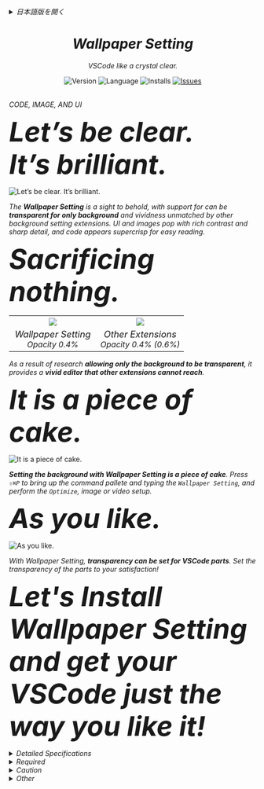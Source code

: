 <div>

<details><summary><i>日本語版を開く</i></summary>

<br />

_コード、画像、UI_

<font size="7"><span style="font-size:3.45rem;"><b><i>はっきり言えます。<br />くっきりクリアです。</i></b></span></font>

![くっきりクリアです。](docs/images/readme01.png)

_**Wallpaper Setting**が提供する背景は、目の覚めるような美しさ。**VSCode の背景だけを透明にする**事ができ、他の背景設定拡張機能と比べ物にならない鮮やかさです。UI と画像は豊かなコントラストで細部までくっきり際立たせ、コードはどこまでもシャープに読みやすく映し出します。_

<font size="7"><span style="font-size:3.45rem;"><b><i>デメリット？<br />メリットしかありません。</i></b></span></font>

<table width="100%">
  <tr>
    <th width="50%"><img src="docs/images/readme02.png" /></th>
    <th width="50%"><img src="docs/images/readme03.png" /></th>
  </tr>
  <tr>
    <td width="50%"><div align="center"><i><font size="3.5"><span style="font-size:1.15rem;">Wallpaper Setting</span></font><br />Opacity 0.4%</i></div></td>
    <td width="50%"><div align="center"><i><font size="3.5"><span style="font-size:1.15rem;">Other Extensions</span></font><br />Opacity 0.4% (0.6%)</i></div></td>
  </tr>
</table>

_**鮮やかなエディター。** Wallpaper Setting は**他の拡張機能では得られない鮮やかさ。** 何も犠牲にする事なく最高の体験が楽しめます。_

<font size="7"><span style="font-size:3.45rem;"><b><i>Wallpaper Setting を使い始めよう。</i></b></span></font>

![Wallpaper Setting を使い始めよう。](docs/images/readme04.ja.gif)

_**Wallpaper Setting で背景を設定するのはお茶のこさいさいです。** `⇧⌘P` でコマンドパレットを表示して `Wallpaper Setting` と入力し、メニューから`最適化`を実行して画像や動画を背景に設定する。それだけ。_

<font size="7"><span style="font-size:3.45rem;"><b><i>お気に召すまま。</i></b></span></font>

![お気に召すまま。](docs/images/readme05.ja.gif)

_Wallpaper Setting では VSCode のパーツ毎に透明度を設定できます。パーツ毎に見やすい透明度を設定して貴方だけの最高のエディターを手に入れましょう!_

<font size="7"><span style="font-size:3.45rem;"><b><i>さぁ Wallpaper Setting をインストールして、最高の VSCode を手に入れよう!</i></b></span></font>

<details><summary><i>詳細仕様</i></summary>

### _Wallpaper - 画像_

_画像を背景に設定する。_

| _名前_      | _必須_ | _概要_                               | _備考_ |
| :---------- | :----: | :----------------------------------- | :----- |
| _File path_ |   ○    | _背景に使用する画像ファイルのパス。_ |        |

### _Wallpaper - スライド_

_画像のスライドを背景に設定する。_

| _名前_               | _必須_ | _概要_                                                               | _備考_                                                                                       |
| :------------------- | :----: | :------------------------------------------------------------------- | :------------------------------------------------------------------------------------------- |
| _File paths_         |   ○    | _画像のスライドに使用する画像ファイルのパス。_                       |                                                                                              |
| _Interval time_      |   ○    | _画像の切り替え時間。 (時、分、秒、ミリ秒)_                          |                                                                                              |
| _Randome play_       |   -    | _画像の切り替えをランダムにする。_                                   | _デフォルト False_                                                                           |
| _Effect fade in_     |   -    | _画像の切り替え時にフェードイン効果を適用する。_                     | _デフォルト True_                                                                            |
| _Load wait complete_ |   -    | _画像のスライドに使用する全ての画像ファイルが読み込まれるまで待つ。_ | _デフォルト False <br /> 画像のファイルサイズによっては、起動に時間が掛かる場合があります。_ |

### _Wallpaper - 動画_

_動画を背景に設定する。_

| _名前_          | _必須_ | _概要_               | _備考_           |
| :-------------- | :----: | :------------------- | :--------------- |
| _Playback rate_ |   ○    | _動画の再生レート。_ | _デフォルト 1.0_ |

\* _ミュートになるのは仕様です。_

### _お気に入り_

_壁紙設定の登録と呼び出す機能です。_

| _Name_     | _Required_ | _Description_                                                 | _Remark_ |
| :--------- | :--------: | :------------------------------------------------------------ | :------- |
| _Start up_ |     -      | _VSCode 起動時の壁紙をお気に入り設定からランダムに設定する。_ |          |

#### _お気に入り - オンデマンド_

_お気に入りで設定した画像をインストールし直すことなく、背景画像を切り替えることができます。_

\* _お気に入りで設定した画像設定のみ。_

### _ウォーターマーク_

_VSCode のウォーターマーク画像を変更します。_

\* _ウォーターマークを設定した後で、`セット`か`リセット`を実行してください。_

### _WebSocket_

_[専用サーバー](https://github.com/Angelmaneuver/fortune-slip)を用意することで、 WebSocket 経由で壁紙を設定することができます。_

_又は、クライアントから接続された時に画像ファイルを返すアプリケーションであればこの機能を利用することができます。_

\* _サーバーからのレスポンスデータを検証できないので信頼できるサーバーでのみご利用ください。_

#### _Q & A_

_Q. なぜ http ではなく WebSocket なのか?_

_A. VSCode は **C**ontent **S**ecurity **P**olicy (コンテンツセキュリティポリシー) で http**s** と **ws** しか許可していません。_

### _同期_

_異なるマシン間で背景を共有する機能です。_

#### _アップロード_

_背景画像をアップロードします。_

#### _ダウンロード_

_画像をダウンロードし、背景に設定します。_

#### _デリート_

_アップロードした画像を削除します。_

<details><summary><i>注意事項</i></summary>

_同期機能は画像ファイルのデータを Base64 (文字列データ) に変換し、Settings Sync で共有することで実現しています。_

_Settings Sync のバックエンドは、おそらく Microsoft が提供しています。そして間違いなくこの用途 (画像データの共有) を目的としていません。_

_もし MB (KB もあるかもしれない) 以上の画像ファイルを Settings Sync で共有しようとすると **Microsoft は怒る**かもしれない。そして Microsoft はこの拡張機能を無効化し、場合によってはこの**拡張機能を使用しているユーザーアカウントが Settings Sync を使用できないようにする**かもしれません。_

_同期機能を使用する場合は、上記注意事項を理解した上でご利用ください。_

##### _アップロードする画像データについて_

_Settings Sync にアップロードされる Base64 データは、AES256 CTR モードで暗号化します。_

_従って元の画像が第三者の目に触れることはありません。_

_貴方がパスワードとソルトに不適切な値を用いるか、暗号モジュール呼び出しの実装で、この拡張機能の開発者がミスをしない限りは。_

</details>

### _アンインストール_

_VSCode から背景を消去し、この拡張機能に関するデータを削除します。_

### _環境変数のサポート_

_画像ファイルを指定するパスに環境変数を使用することができます。_

| _記法_              | _概要_                                                                            | _備考_                                              |
| :------------------ | :-------------------------------------------------------------------------------- | :-------------------------------------------------- |
| _${userHome}_       | _ログインユーザーのホームディレクトリの文字列パスを返します。_                    | _実装的には node.js の os.homedir を使用している。_ |
| _${\<環境変数名\>}_ | _$\{~\} で指定された環境変数が存在する場合、その環境変数の値で置き換えられます。_ |                                                     |

</details>

<details><summary><i>必要要件</i></summary>

### _書き込み権限_

_この拡張機能は VSCode インストールディレクトリ配下にある以下のファイルを変更します。よって、それらのファイルへの書き込み権限が必要です。_

1. _/Resources/app/out/vs/code/electron-sandbox/workbench/workbench.js_
1. _/Resources/app/out/vs/code/electron-sandbox/processExplorer/processExplorer.js (プロセスエクスプローラーへ背景色を設定する時のみ)_

_そのため Linux 向けの App Store 『Snap Store』からインストールした VSCode では、この拡張機能を使用できません (書き込み権限が取得できないため)。_

</details>

<details><summary><i>注意事項</i></summary>

### _この拡張機能は貴方の環境にどのような影響を与えますか?_

_この拡張機能は VSCode インストールディレクトリ配下の以下のファイルを変更します。_

1. _/Resources/app/out/vs/code/electron-sandbox/workbench/workbench.js_
1. _/Resources/app/out/vs/code/electron-sandbox/processExplorer/processExplorer.js (プロセスエクスプローラーへ背景色を設定する時のみ)_

_及び以下のファイルに変更を加えます。_

1. _settings.json_
1. _extensions.json (同期機能を使用する時のみ)_

### _サポートされていないと警告が表示される_

_VSCode 1.72 以前では当該メッセージは表示されませんでした。実際は表示されるのが正しいです。_

_[この警告メッセージに関して公式は、以下のように述べています。](https://code.visualstudio.com/docs/supporting/faq#_installation-appears-to-be-corrupt-unsupported)_

> _私たちは VSCode のパッチ適用をブロックしようとしているわけではありませんが、VSCode にパッチを適用するということはサポートされていない VSCode を使用しているという認識を高めたいと考えています。_

_この主張を尊重し、この拡張機能では当該メッセージが表示されないようにするような対応はしません。_

_仮に表示されないようにしたとしても公式はさらにそれを防ごうとして、いたちごっこになると考えています。_

</details>

<details><summary><i>その他</i></summary>

### _この拡張機能で使用している外部ライブラリ_

1. _[vscode/l10n](https://github.com/microsoft/vscode-l10n)_
1. _[jsonc-parser](https://github.com/microsoft/node-jsonc-parser)_
1. _[clean-css](https://github.com/clean-css/clean-css)_
1. _[terser](https://github.com/terser/terser)_

</details>

</details>

</div>

<div align="center" style="text-align:center;">
	<h1><i>Wallpaper Setting</i></h1>
	<p><i>VSCode like a crystal clear.</i></p>
	<div>
		<img alt="Version" src="https://img.shields.io/visual-studio-marketplace/v/angelmaneuver.wallpaper-setting?color=blue" />
		<img alt="Language" src="https://img.shields.io/badge/Language-en%2Cja-brightgreen?logo=Language">
		<img alt="Installs" src="https://img.shields.io/visual-studio-marketplace/i/Angelmaneuver.wallpaper-setting" />
		<a href="https://github.com/Angelmaneuver/wallpaper-setting/issues">
			<img alt="Issues" src="https://img.shields.io/github/issues/Angelmaneuver/wallpaper-setting?color=#86D492" />
		</a>
	</div>
</div>

<br />

_CODE, IMAGE, AND UI_

<font size="7"><span style="font-size:3.45rem;"><b><i>Let’s be clear.<br />It’s brilliant.</i></b></span></font>

![Let’s be clear. It’s brilliant.](docs/images/readme01.png)

_The **Wallpaper Setting** is a sight to behold, with support for can be **transparent for only background** and vividness unmatched by other background setting extensions. UI and images pop with rich contrast and sharp detail, and code appears supercrisp for easy reading._

<font size="7"><span style="font-size:3.45rem;"><b><i>Sacrificing nothing.</i></b></span></font>

<table width="100%">
  <tr>
    <th width="50%"><img src="docs/images/readme02.png" /></th>
    <th width="50%"><img src="docs/images/readme03.png" /></th>
  </tr>
  <tr>
    <td width="50%"><div align="center"><i><font size="3.5"><span style="font-size:1.15rem;">Wallpaper Setting</span></font><br />Opacity 0.4%</i></div></td>
    <td width="50%"><div align="center"><i><font size="3.5"><span style="font-size:1.15rem;">Other Extensions</span></font><br />Opacity 0.4% (0.6%)</i></div></td>
  </tr>
</table>

_As a result of research **allowing only the background to be transparent**, it provides a **vivid editor that other extensions cannot reach**._

<font size="7"><span style="font-size:3.45rem;"><b><i>It is a piece of cake.</i></b></span></font>

![It is a piece of cake.](docs/images/readme04.gif)

_**Setting the background with Wallpaper Setting is a piece of cake**. Press `⇧⌘P` to bring up the command pallete and typing the `Wallpaper Setting`, and perform the `Optimize`, image or video setup._

<font size="7"><span style="font-size:3.45rem;"><b><i>As you like.</i></b></span></font>

![As you like.](docs/images/readme05.gif)

_With Wallpaper Setting, **transparency can be set for VSCode parts**. Set the transparency of the parts to your satisfaction!_

<font size="7"><span style="font-size:3.45rem;"><b><i>Let's Install Wallpaper Setting and get your VSCode just the way you like it!</i></b></span></font>

<details><summary><i>Detailed Specifications</i></summary>

### _Wallpaper - Image_

_Set the background image._

| _Name_      | _Required_ | _Description_                                    | _Remark_ |
| :---------- | :--------: | :----------------------------------------------- | :------- |
| _File path_ |     ○      | _Path of the file to be used for the wallpaper._ |          |

### _Wallpaper - Slide_

_Set the background of images slide._

| _Name_               | _Required_ | _Description_                                                 | _Remark_                                                                        |
| :------------------- | :--------: | :------------------------------------------------------------ | :------------------------------------------------------------------------------ |
| _File paths_         |     ○      | _Path of the files to be used for the images slide._          |                                                                                 |
| _Interval time_      |     ○      | _Image switching time. (Hour, Minute, Second, MilliSecond)_   |                                                                                 |
| _Randome play_       |     -      | _Randomize image switching._                                  | _Default False._                                                                |
| _Effect fade in_     |     -      | _Display Fade in effect when switching image._                | _Default True._                                                                 |
| _Load wait complete_ |     -      | _Wait for the screen to display until all images are loaded._ | _Default False. <br /> Depending on the images file size, startup may be slow._ |

### _Wallpaper - Movie_

_Set the background of movie._

| _Name_          | _Required_ | _Description_          | _Remark_       |
| :-------------- | :--------: | :--------------------- | :------------- |
| _Playback rate_ |     ○      | _Movie playback rate._ | _Default 1.0._ |

\* _Mute is a specification._

### _Favorite_

_Register and recall background settings._

| _Name_     | _Required_ | _Description_                                                               | _Remark_ |
| :--------- | :--------: | :-------------------------------------------------------------------------- | :------- |
| _Start up_ |     -      | _Set a random background from the favorite settings when VSCode starts up._ |          |

#### _Favorite - On demand_

_Switch images without having to install your favorite images each time._

\* _Only favorite image._

### _Watermark_

_Change the image of VSCode's watermark._

\* _Then, after set the watermark setting, run `Set` or `Reset`._

### _WebSocket_

_By preparing a [dedicated server](https://github.com/Angelmaneuver/fortune-slip), wallpaper can be set via WebSocket._

_otherwise, an application that sends image data when a client makes a WebSocket connection can be substituted._

\* _Please use only trusted server as we can't verify delivery data._

#### _Q & A_

_Q. Why WebSocket instead of http ?_

_A. VSCode only allows http**s** and ws in **C**ontent **S**ecurity **P**olicy_

### _Sync_

_Background image can be shared between different machines._

#### _Upload_

_Upload the background image._

#### _Download_

_Download and setup the background image._

#### _Delete_

_Delete uploaded image._

<details><summary><i>Warning</i></summary>

_The Sync feature is achieved by converting image data to strings in Base64 and sharing them via Settings Sync._

_Settings Sync backend is probably provided by Microsoft. And definitely not intended for image data sharing._

_If you try to share an image file over MB (maybe even KB) with Settings Sync, **Microsoft will be offended**. They will reject the this extension and possibly **disable the account of the user using the this extension from Settings Sync**._

_If you use it, please take its dangers into consideration._

##### _About image data to be uploaded_

_The Base64 string uploaded to Settings Sync is encrypted in AES256 CTR mode._

_Therefore, there is no fear of prying eye._

_Unless you use poor values for password and salt, or I have made a mistake in the implementation of the cryptographic call._

</details>

### _Uninstall_

_Erase wallpaper from VSCode, and delete data related to Wallpaper Setting._

### _Environment Variables Support_

_Environment variables can be used in the path that specifies the image file._

| _Notation_                          | _Description_                                                                          | _Remark_                                          |
| :---------------------------------- | :------------------------------------------------------------------------------------- | :------------------------------------------------ |
| _${userHome}_                       | _Returns the string path of the current user's home directory._                        | _Implementation-wise, we use node.js os.homedir._ |
| _${\<Environment Variables Name\>}_ | _If the environment variable specified in $\{~\} exists, it is replaced by its value._ |                                                   |

</details>

<details><summary><i>Required</i></summary>

### _Write permission_

_This extension modifies the following files in the VSCode installation directory, so requires write permission._

1. _/Resources/app/out/vs/code/electron-sandbox/workbench/workbench.js_
1. _/Resources/app/out/vs/code/electron-sandbox/processExplorer/processExplorer.js (Only when setting the background color for Process Explorer)_

_Therefor, this extension cannot be used with VSCode installed from "Snap Store" App Store for Linux (Because write permission cannot be obtained)._

</details>

<details><summary><i>Caution</i></summary>

### _How will this extension affect your environment ?_

_This extension modifies the following files in the VSCode installation directory._

1. _/Resources/app/out/vs/code/electron-sandbox/workbench/workbench.js_
1. _/Resources/app/out/vs/code/electron-sandbox/processExplorer/processExplorer.js (Only when setting the background color for Process Explorer)_

_and following files._

1. _settings.json_
1. _extensions.json (Only when using the Sync feature)_

### _You will be warned that it is not supported_

_Prior to VSCode 1.72, the relevant message was not displayed.
In fact, it is more correct to display._

_[The official explanation of this message is roughly as follows.](https://code.visualstudio.com/docs/supporting/faq#_installation-appears-to-be-corrupt-unsupported)_

> _We are not trying to block VS Code patching, but we want to raise awareness that patching VS Code means you are running an unsupported version._

_Respecting this assertion, this extension makes no attempt to prevent such messages from being displayed._

_Even if we were to prevent it from being displayed, I believe the officials will block it._

</details>

<details><summary><i>Other</i></summary>

### _External libraries used by this extension_

1. _[vscode/l10n](https://github.com/microsoft/vscode-l10n)_
1. _[jsonc-parser](https://github.com/microsoft/node-jsonc-parser)_
1. _[clean-css](https://github.com/clean-css/clean-css)_
1. _[terser](https://github.com/terser/terser)_

</details>
